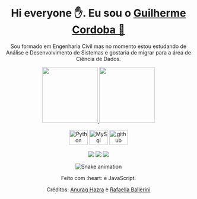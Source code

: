 <div>
  
  <h1 align="center">
    Hi everyone ✋. Eu sou o 
    <a href="https://www.linkedin.com/in/guilherme-cordoba-07665193/">Guilherme Cordoba 🙂</a>
  </h1>
  
  <p align="center">
    Sou formado em Engenharia Civil mas no momento estou estudando de Análise e Desenvolvimento de Sistemas e gostaria de migrar para a área de Ciência de Dados.
    <a href="https://www.youtube.com/channel/UCViaNBT0SIeiVnZSEEtIfjw?sub_confirmation=1" target="_blank">
       
  </p>
  
  
</div>

<div align="center">
  <a href="https://github.com/duribeiro">
    <img height="150em" src="https://github-readme-stats.vercel.app/api?username=GuiCordoba&count_private=true&include_all_commits=true&show_icons=true&theme=dracula&hide_border=false&show_owner=true"/>
    <img height="150em" src="https://github-readme-stats.vercel.app/api/top-langs/?username=GuiCordoba&theme=dracula&hide_border=false&&layout=compact"/>
  </a>
</div>

<div align="center" valign="top"><br>
  <img align="center" alt="Python" height="40" width="50" src="https://cdn.jsdelivr.net/gh/devicons/devicon/icons/python/python-original.svg">
  <img align="center" alt="MySql" height="40" width="50" src="https://cdn.jsdelivr.net/gh/devicons/devicon/icons/mysql/mysql-original-wordmark.svg">
  <img align="center" alt="github" height="40" width="50" src="https://cdn.jsdelivr.net/gh/devicons/devicon/icons/github/github-original.svg">
</div><br>

<div align="center">
  <a href="https://www.instagram.com/guicordoba/" target="_blank"><img src="https://img.shields.io/badge/-Instagram-%23E4405F?style=for-the-badge&logo=instagram&logoColor=white" target="_blank"></a>
  <a href="https://www.linkedin.com/in/guilherme-cordoba-07665193/" target="_blank"><img src="https://img.shields.io/badge/-LinkedIn-%230077B5?style=for-the-badge&logo=linkedin&logoColor=white" target="_blank"></a> 
  <a href="mailto:guimcordoba@hotmail.com"><img src="https://img.shields.io/badge/-Gmail-%23333?style=for-the-badge&logo=gmail&logoColor=white" target="_blank"></a>
</div>

<div align="center">

  ![Snake animation](https://github.com/danielbped/danielbped/blob/output/github-contribution-grid-snake.svg)
  
</div>

<div align="center">
  <p>Feito com :heart: e JavaScript.</p>
  <p>Créditos: <a href="https://github.com/anuraghazra/github-readme-stats">Anurag Hazra</a> e <a href="https://github.com/rafaballerini">Rafaella Ballerini</a></p>
</div>
